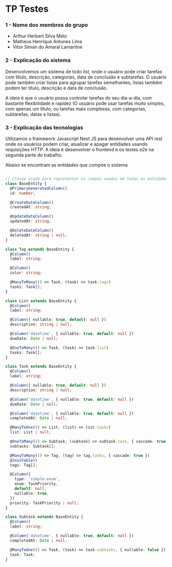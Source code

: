 # TP Testes

### 1 - Nome dos membros do grupo
 - Arthur Herbert Silva Melo
 - Matheus Henrique Antunes Lima
 - Vitor Siman do Amaral Lamartine

### 2 - Explicação do sistema

Desenvolvemos um sistema de todo list, onde o usuário pode criar tarefas com título, descrição, categorias, data de conclusão e subtarefas. O usuário pode também criar listas para agrupar tarefas semelhantes, listas também podem ter título, descrição e data de conclusão.

A ideia é que o usuário possa controlar tarefas do seu dia-a-dia, com bastante flexibilidade e rapidez (O usuário pode usar tarefas muito simples, com apenas um título, ou tarefas mais complexas, com categorias, subtarefas, datas e listas).

### 3 - Explicação das tecnologias

Utilizamos o framework Javascript Nest JS para desenvolver uma API rest onde os usuários podem criar, atualizar e apagar entidades usando requisições HTTP. A ideia é desenvolver o frontend e os testes e2e na segunda parte do trabalho.

Abaixo se encontram as entidades que compõe o sistema

```typescript

// Classe usada para representar os campos usados em todas as entidades 
class BaseEntity {
  @PrimaryGeneratedColumn()
  id: number;

  @CreateDateColumn()
  createdAt: string;

  @UpdateDateColumn()
  updatedAt: string;

  @DeleteDateColumn()
  deletedAt: string | null;
}

class Tag extends BaseEntity {
  @Column()
  label: string;

  @Column()
  color: string;

  @ManyToMany(() => Task, (task) => task.tags)
  tasks: Task[];
}

class List extends BaseEntity {
  @Column()
  label: string;

  @Column({ nullable: true, default: null })
  description: string | null;

  @Column('datetime', { nullable: true, default: null })
  dueDate: Date | null;

  @OneToMany(() => Task, (task) => task.list)
  tasks: Task[];
}

class Task extends BaseEntity {
  @Column()
  label: string;

  @Column({ nullable: true, default: null })
  description: string | null;

  @Column('datetime', { nullable: true, default: null })
  dueDate: Date | null;

  @Column('datetime', { nullable: true, default: null })
  completedAt: Date | null;

  @ManyToOne(() => List, (list) => list.tasks)
  list: List | null;

  @OneToMany(() => Subtask, (subtask) => subtask.task, { cascade: true })
  subtasks: Subtask[];

  @ManyToMany(() => Tag, (tag) => tag.tasks, { cascade: true })
  @JoinTable()
  tags: Tag[];

  @Column({
    type: 'simple-enum',
    enum: TaskPriority,
    default: null,
    nullable: true,
  })
  priority: TaskPriority | null;
}

class Subtask extends BaseEntity {
  @Column()
  label: string;

  @Column('datetime', { nullable: true, default: null })
  completedAt: Date | null;

  @ManyToOne(() => Task, (task) => task.subtasks, { nullable: false })
  task: Task;
}
```
